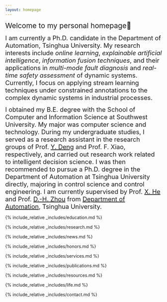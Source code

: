 ```yaml
---
layout: homepage
---
```


<link rel="apple-touch-icon" sizes="180x180" href="/apple-touch-icon.png">
<link rel="icon" type="image/png" sizes="32x32" href="/favicon-32x32.png">
<link rel="icon" type="image/png" sizes="16x16" href="/favicon-16x16.png">
<link rel="manifest" href="/site.webmanifest">

<span style="font-size: 23px;">Welcome to my personal homepage👋</span>

<span style="font-size: 20px;">I am currently a Ph.D. candidate in the Department of Automation, Tsinghua University. My research interests include *online learning*, *explainable artificial intelligence*, *information fusion techniques*, and their applications in *multi-mode fault diagnosis* and *real-time safety assessment* of dynamic systems. Currently, I focus on applying stream learning techniques under constrained annotations to the complex dynamic systems in industrial processes.</span>

<span style="font-size: 20px;">
    I obtained my B.E. degree with the School of Computer and Information Science at Southwest University. My major was computer science and technology. During my undergraduate studies, I served as a research assistant in the research groups of Prof. <a href="https://scholar.google.com/citations?user=Zuhod6sAAAAJ&hl=zh-CN&oi=ao">Y. Deng</a> and Prof. F. Xiao, respectively, and carried out research work related to intelligent decision science. I was then recommended to pursue a Ph.D. degree in the Department of Automation at Tsinghua University directly, majoring in control science and control engineering. I am currently supervised by Prof. <a href="https://www.au.tsinghua.edu.cn/info/1092/1527.htm">X. He</a> and Prof. <a href="https://www.au.tsinghua.edu.cn/info/1110/1582.htm">D.-H. Zhou</a> from <a href="https://www.au.tsinghua.edu.cn/index.htm">Department of Automation</a>, Tsinghua University.
</span>


{% include_relative _includes/education.md %}

{% include_relative _includes/research.md %}

{% include_relative _includes/news.md %}

{% include_relative _includes/honors.md %}

{% include_relative _includes/services.md %}

{% include_relative _includes/publications.md %}

{% include_relative _includes/resources.md %}

{% include_relative _includes/life.md %}

{% include_relative _includes/contact.md %}

<script type='text/javascript' id='clustrmaps' src='//cdn.clustrmaps.com/map_v2.js?cl=ffffff&w=227&t=tt&d=LGj6RE6LhpFSSVGleEqnCwQSYhx0OfZ_k_oaTnm3L_g&cmn=cc3a5d&cmo=8a53ff'></script>


